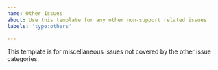 ```yaml
---
name: Other Issues
about: Use this template for any other non-support related issues
labels: 'type:others'

---
```


This template is for miscellaneous issues not covered by the other issue categories.

